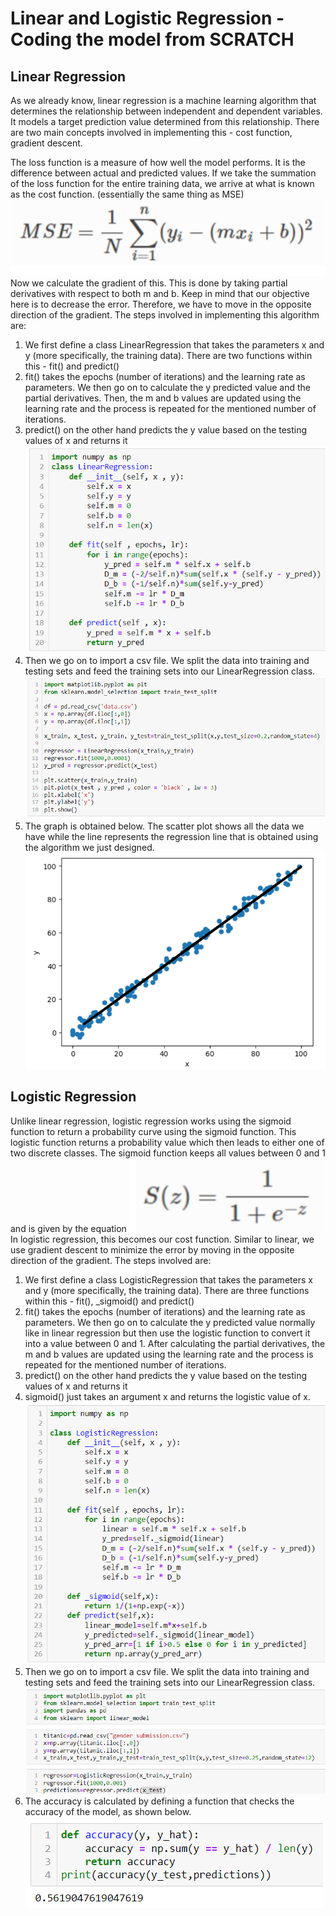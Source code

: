 # Linear and Logistic Regression - Coding the model from SCRATCH
## Linear Regression
As we already know, linear regression is a machine learning algorithm that determines the relationship between independent and dependent variables. It models a target prediction value determined from this relationship. There are two main concepts involved in implementing this - cost function, gradient descent.

The loss function is a measure of how well the model performs. It is the difference between actual and predicted values. If we take the summation of the loss function for the entire training data, we arrive at what is known as the cost function. (essentially the same thing as MSE)
<img src="pictures/5.1.png"></img>
Now we calculate the gradient of this. This is done by taking partial derivatives with respect to both m and b. Keep in mind that our objective here is to decrease the error. Therefore, we have to move in the opposite direction of the gradient. The steps involved in implementing this algorithm are: 
<ol>
  <li>We first define a class LinearRegression that takes the parameters x and y (more specifically, the training data). There are two functions within this - fit() and predict()</li>
  <li>fit() takes the epochs (number of iterations) and the learning rate as parameters. We then go on to calculate the y predicted value and the partial derivatives. Then, the m and b values are updated using the learning rate and the process is repeated for the mentioned number of iterations.</li>
  <li>predict() on the other hand predicts the y value based on the testing values of x and returns it</li>
  <img src="pictures/5.2.png"></img>
  <li>Then we go on to import a csv file. We split the data into training and testing sets and feed the training sets into our LinearRegression class.</li>
  <img src="pictures/5.3.png"></img>
  <li>The graph is obtained below. The scatter plot shows all the data we have while the line represents the regression line that is obtained using the algorithm we just designed.</li>
  <img src="pictures/5.4.png"></img>
</ol>

## Logistic Regression
Unlike linear regression, logistic regression works using the sigmoid function to return a probability curve using the sigmoid function. This logistic function returns a probability value which then leads to either one of two discrete classes. The sigmoid function keeps all values between 0 and 1 and is given by the equation
<img src="pictures/5.5.png"></img>
In logistic regression, this becomes our cost function. Similar to linear, we use gradient descent to minimize the error by moving in the opposite direction of the gradient. The steps involved are:
<ol>
  <li>We first define a class LogisticRegression that takes the parameters x and y (more specifically, the training data). There are three functions within this - fit(), _sigmoid() and predict()</li>
  <li>fit() takes the epochs (number of iterations) and the learning rate as parameters. We then go on to calculate the y predicted value normally like in linear regression but then use the logistic function to convert it into a value between 0 and 1. After calculating the partial derivatives, the m and b values are updated using the learning rate and the process is repeated for the mentioned number of iterations.</li>
  <li>predict() on the other hand predicts the y value based on the testing values of x and returns it</li>
  <li>sigmoid() just takes an argument x and returns the logistic value of x.</li>
  <img src="pictures/5.6.png"></img>
  <li>Then we go on to import a csv file. We split the data into training and testing sets and feed the training sets into our LinearRegression class.</li>
  <img src="pictures/5.7.png"></img>
  <li>The accuracy is calculated by defining a function that checks the accuracy of the model, as shown below.</li>
  <img src="pictures/5.8.png"></img>
